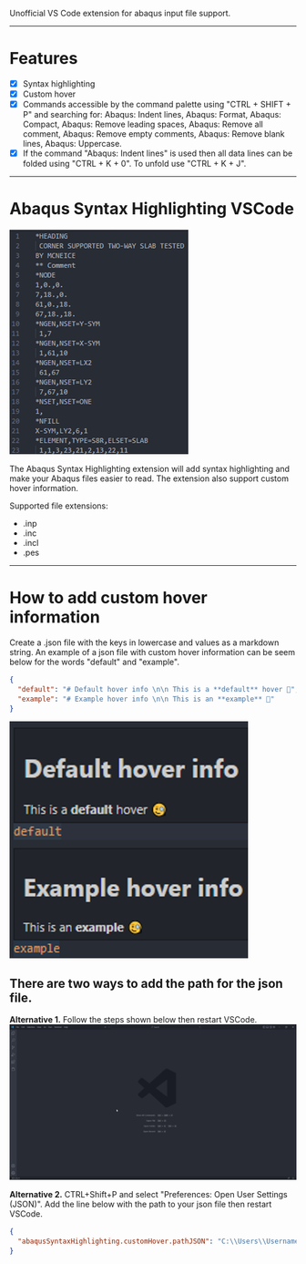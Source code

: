 Unofficial VS Code extension for abaqus input file support.

---

# Features

- [x] Syntax highlighting
- [x] Custom hover
- [x] Commands accessible by the command palette using "CTRL + SHIFT + P" and searching for: Abaqus: Indent lines, Abaqus: Format, Abaqus: Compact, Abaqus: Remove leading spaces, Abaqus: Remove all comment, Abaqus: Remove empty comments, Abaqus: Remove blank lines, Abaqus: Uppercase.
- [x] If the command "Abaqus: Indent lines" is used then all data lines can be folded using "CTRL + K + 0". To unfold use "CTRL + K + J".

---

# Abaqus Syntax Highlighting VSCode

![DEMO1](https://github.com/MartinHvi/abaqus-syntax-highlighting/blob/main/images/DEMO.gif?raw=true)

The Abaqus Syntax Highlighting extension will add syntax highlighting and make your Abaqus files easier to read. The extension also support custom hover information.

Supported file extensions:

- .inp
- .inc
- .incl
- .pes

---

# How to add custom hover information

Create a .json file with the keys in lowercase and values as a markdown string. An example of a json file with custom hover information can be seem below for the words "default" and "example".

```json
{
  "default": "# Default hover info \n\n This is a **default** hover 🧐",
  "example": "# Example hover info \n\n This is an **example** 🧐"
}
```

![DEMO2](https://github.com/MartinHvi/abaqus-syntax-highlighting/blob/main/images/hoverDemo.PNG?raw=true)

## There are two ways to add the path for the json file.

**Alternative 1.** Follow the steps shown below then restart VSCode.
![DEMO3](https://github.com/MartinHvi/abaqus-syntax-highlighting/blob/main/images/demoHover.gif?raw=true)

**Alternative 2.** CTRL+Shift+P and select "Preferences: Open User Settings (JSON)". Add the line below with the path to your json file then restart VSCode.

```json
{
  "abaqusSyntaxHighlighting.customHover.pathJSON": "C:\\Users\\Username\\Desktop\\customhover.json"
}
```
